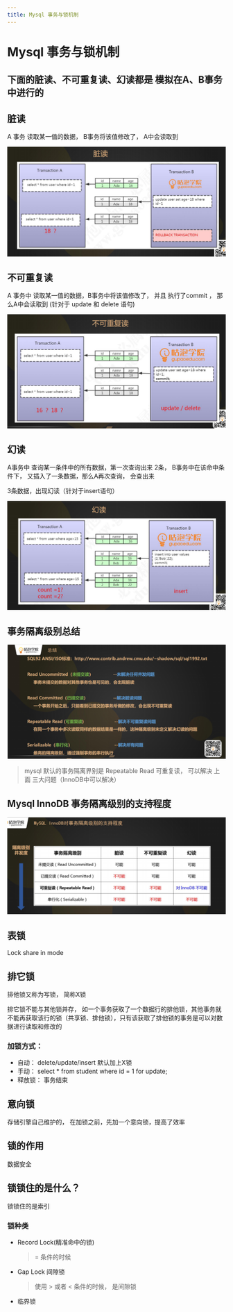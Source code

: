 ```yaml
---
title: Mysql 事务与锁机制
---
```

# Mysql 事务与锁机制

## 下面的脏读、不可重复读、幻读都是 模拟在A、B事务中进行的

## 脏读

A 事务 读取某一值的数据， B事务将该值修改了， A中会读取到

![image-20200813210713283](/img/mysql/image-20200813210713283.png)

## 不可重复读

A 事务中 读取某一值的数据，B事务中将该值修改了， 并且 执行了commit ， 那么A中会读取到 (针对于 update  和  delete 语句)

![image-20200813210704429](/img/mysql/image-20200813210704429.png)

## 幻读

A事务中 查询某一条件中的所有数据，第一次查询出来 2条， B事务中在该命中条件下， 又插入了一条数据，那么A再次查询， 会查出来

3条数据，出现幻读（针对于insert语句）



![image-20200813210649975](/img/mysql/image-20200813210649975.png)



## 事务隔离级别总结

![image-20200813210738819](/img/mysql/image-20200813210738819.png)



> mysql 默认的事务隔离界别是 Repeatable Read 可重复读， 可以解决 上面 三大问题（InnoDB中可以解决）



## Mysql InnoDB 事务隔离级别的支持程度

![image-20200813211042362](/img/mysql/image-20200813211042362.png)

## 表锁

Lock share in mode

## 排它锁

排他锁又称为写锁， 简称X锁

排它锁不能与其他锁并存， 如一个事务获取了一个数据行的排他锁，其他事务就不能再获取该行的锁（共享锁、排他锁），只有该获取了排他锁的事务是可以对数据进行读取和修改的

### 加锁方式： 

* 自动： delete/update/insert 默认加上X锁
* 手动： select * from student where id = 1 for update;
* 释放锁： 事务结束

## 意向锁



存储引擎自己维护的， 在加锁之前，先加一个意向锁，提高了效率



## 锁的作用

数据安全

## 锁锁住的是什么？

锁锁住的是索引

### 锁种类

* Record Lock(精准命中的锁)

  > = 条件的时候

* Gap Lock  间隙锁

  > 使用 > 或者 <  条件的时候， 是间隙锁

* 临界锁

